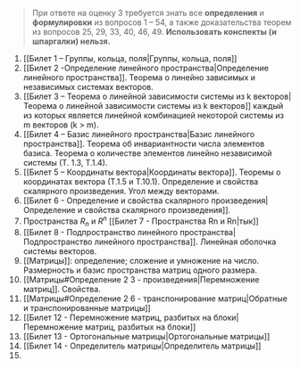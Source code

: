 >При ответе на оценку 3 требуется знать все **определения** и **формулировки** из вопросов 1 – 54, а также доказательства теорем из вопросов 25, 29, 33, 40, 46, 49. **Использовать конспекты (и шпаргалки) нельзя.**
1. [[Билет 1 – Группы, кольца, поля|Группы, кольца, поля]]
2. [[Билет 2 -Определение линейного пространства|Определение линейного пространства]]. Теорема о линейно зависимых и независимых системах векторов.
3. [[Билет 3 – Теорема о линейной зависимости системы из k векторов|Теорема о линейной зависимости системы из k векторов]] каждый из которых является линейной комбинацией некоторой системы из m векторов (k > m).
4. [[Билет 4  – Базис линейного пространства|Базис линейного пространства]]. Теорема об инвариантности числа элементов базиса. Теорема о количестве элементов линейно независимой системы (Т. 1.3, Т.1.4).
5. [[Билет 5 – Координаты вектора|Координаты вектора]]. Теоремы о координатах вектора (Т.1.5 и Т.10.1). Определение и свойства скалярного произведения. Угол между векторами.
6. [[Билет 6 - Определение и свойства скалярного произведения|Определение и свойства скалярного произведения]].
7. Пространства $R_n$ и $R^n$ [[Билет 7 - Пространства Rn и Rn|тык]]
8. [[Билет 8 - Подпространство линейного пространства|Подпространство линейного пространства]]. Линейная оболочка системы векторов.
9. [[Матрицы]]: определение; сложение и умножение на число. Размерность и базис пространства матриц одного размера.
10. [[Матрицы#Определение 2 3 - произведения|Перемножение матриц]]. Свойства.
11. [[Матрицы#Определение 2 6 - транспонирование матриц|Обратные и транспонированные матрицы]]
12. [[Билет 12 - Перемножение матриц, разбитых на блоки|Перемножение матриц, разбитых на блоки]]
13. [[Билет 13 - Ортогональные матрицы|Ортогональные матрицы]]
14. [[Билет 14 - Определитель матрицы|Определитель матрицы]]
15. 